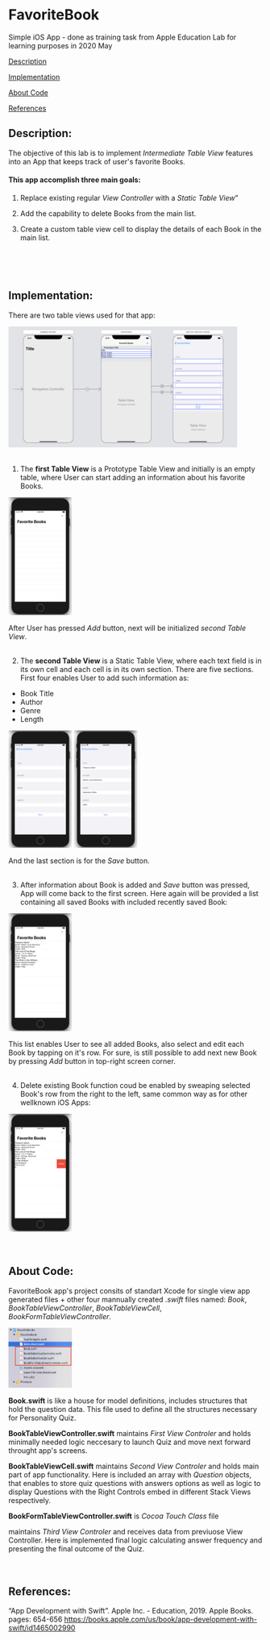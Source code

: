 # FavoriteBook
Simple iOS App - done as training task from Apple Education Lab for learning purposes in 2020 May

[Description](#description)

[Implementation](#implementation)

[About Code](#about-code)

[References](#references)

## Description:
The objective of this lab is to implement _Intermediate Table View_ features into an App that keeps track of user's favorite Books.

#### This app accomplish three main goals:
  1. Replace existing regular _View Controller_ with a _Static Table View_”
  
  2. Add the capability to delete Books from the main list.
  
  3. Create a custom table view cell to display the details of each Book in the main list.
<br>
<br>
<br>
  
## Implementation: 
There are two table views used for that app:

<img src="/FavoriteBook-screens/tableViews.png" width="90%">
<br>
<br>

1. The __first Table View__ is a Prototype Table View and initially is an empty table, where User can start adding an information about his favorite Books.

<img src="/FavoriteBook-screens/screen01.png" width="25%"> 

After User has pressed _Add_ button, next will be initialized _second Table View_.
<br>
<br>

2. The __second Table View__ is a Static Table View, where each text field is in its own cell and each cell is in its own section. There are five sections. First four enables User to add such information as:
  * Book Title
  * Author
  * Genre
  * Length
  
<img src="/FavoriteBook-screens/screen02.png" width="25%"> <img src="/FavoriteBook-screens/screen04.png" width="25%">

And the last section is for the _Save_ button.
<br>
<br>

3. After information about Book is added and _Save_ button was pressed, App will come back to the first screen. Here again will be provided a list containing all saved Books with included recently saved Book:

<img src="/FavoriteBook-screens/screen03.png" width="25%">

This list enables User to see all added Books, also select and edit each Book by tapping on it's row. For sure, is still possible to add next new Book by pressing _Add_ button in top-right screen corner.
<br>
<br>

4. Delete existing Book function coud be enabled by sweaping selected Book's row from the right to the left, same common way as for other wellknown iOS Apps:

<img src="/FavoriteBook-screens/screen05.png" width="25%">
<br>   
<br>
<br>

## About Code:
FavoriteBook app's project consits of standart Xcode for single view app generated files + other four mannually created _.swift_ files named: _Book_, _BookTableViewController_, _BookTableViewCell_, _BookFormTableViewController_. 

<img src="/FavoriteBook-screens/code-files.png" width="25%">

__Book.swift__ is like a house for model definitions, includes structures that hold the question data. This file used to define all the structures necessary for Personality Quiz.

__BookTableViewController.swift__ maintains _First View Controler_ and holds minimally needed logic neccesary to launch Quiz and move next forward throught app's screens. 

__BookTableViewCell.swift__ maintains _Second View Controler_ and holds main part of app functionality. Here is included an array with _Question_ objects, that enables to store quiz questions with answers options as well as logic to display Questions with the Right Controls embed in different Stack Views respectively. 

__BookFormTableViewController.swift__ is _Cocoa Touch Class_ file





maintains _Third View Controler_ and receives data from previuose View Controller. Here is implemented final logic calculating answer frequency and presenting the final outcome of the Quiz.
<br>
<br>
<br>

## References:
“App Development with Swift”. Apple Inc. - Education, 2019. Apple Books. pages: 654-656
https://books.apple.com/us/book/app-development-with-swift/id1465002990
